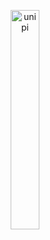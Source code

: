 <p align="center">
  <img src="https://github.com/CosimoFaeti/human-activity-recognition-analysis/assets/99746565/df0113e1-ea92-4dd2-a4b4-6f126b74a65e" alt="unipi" width="30%">
</p>
